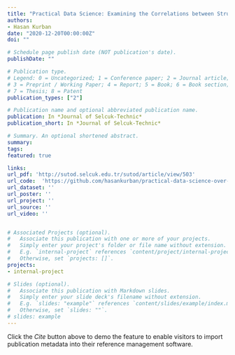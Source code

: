 ```yaml
---
title: "Practical Data Science: Examining the Correlations between Structural and Electronic Properties of Different Phases of TiO2 Nanoparticles"
authors:
- Hasan Kurban
date: "2020-12-20T00:00:00Z"
doi: ""

# Schedule page publish date (NOT publication's date).
publishDate: ""

# Publication type.
# Legend: 0 = Uncategorized; 1 = Conference paper; 2 = Journal article;
# 3 = Preprint / Working Paper; 4 = Report; 5 = Book; 6 = Book section;
# 7 = Thesis; 8 = Patent
publication_types: ["2"]

# Publication name and optional abbreviated publication name.
publication: In *Journal of Selcuk-Technic*
publication_short: In *Journal of Selcuk-Technic*

# Summary. An optional shortened abstract.
summary:
tags:
featured: true

links:
url_pdf: 'http://sutod.selcuk.edu.tr/sutod/article/view/503'
url_code:  'https://github.com/hasankurban/practical-data-science-over-nanoparticles'
url_dataset: ''
url_poster: ''
url_project: ''
url_source: ''
url_video: ''


# Associated Projects (optional).
#   Associate this publication with one or more of your projects.
#   Simply enter your project's folder or file name without extension.
#   E.g. `internal-project` references `content/project/internal-project/index.md`.
#   Otherwise, set `projects: []`.
projects:
- internal-project

# Slides (optional).
#   Associate this publication with Markdown slides.
#   Simply enter your slide deck's filename without extension.
#   E.g. `slides: "example"` references `content/slides/example/index.md`.
#   Otherwise, set `slides: ""`.
# slides: example
---
```



Click the *Cite* button above to demo the feature to enable visitors to import publication metadata into their reference management software.

